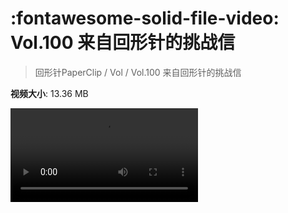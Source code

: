 # :fontawesome-solid-file-video: Vol.100 来自回形针的挑战信

> 回形针PaperClip / Vol / Vol.100 来自回形针的挑战信

**视频大小**: 13.36 MB

<div class="video"><video src="https://file.hsyhx.top/archive/PaperClip/Vol/100.mp4" controls preload>🤔 您的浏览器不支持 video 标签</video></div>